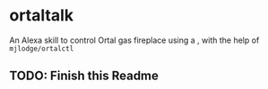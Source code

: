 # ortaltalk
An Alexa skill to control Ortal gas fireplace using a , with the help of `mjlodge/ortalctl`

## TODO: Finish this Readme
